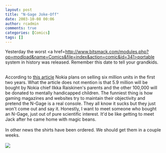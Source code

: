 ```yaml
---
layout: post
title: "N-Gage Joke-Off"
date: 2003-10-08 00:06
author: rcadmin
comments: true
categories: [Comics]
tags: []
---
```

Yesterday the worst <a href=http://www.bitsmack.com/modules.php?op=modload&name=Comics&file=index&action=comic&id=341>portable system</a> in history was released. Remember this date to tell your grandkids.
<br />

<br />
According to <a href=http://spong.com/index.asp?art=5632>this article</a> Nokia plans on selling six million units in the first two years. What the article does not mention is that 5.9 million will be bought by Nokia chief Ilkka Raiskinen's parents and the other 100,000 will be donated to mentally handicapped children. The funniest thing is how gaming magazines and websites try to maintain their objectivity and pretend the N-Gage is a real console. They all know it sucks but they just won't come out and say it. Honestly, I want to meet someone who bought an N-Gage, just out of pure scientific interest. It'd be like getting to meet Jack after he came home with magic beans.
<br />

<br />
In other news the shirts have been ordered. We should get them in a couple weeks.<Br><br><!--more--><img src='http://dl.bitsmack.com/comics/20031008.gif' alt'' />
